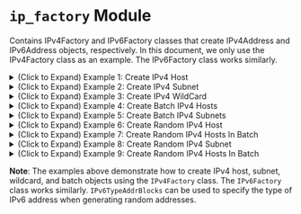 # `ip_factory` Module

Contains IPv4Factory and IPv6Factory classes that create IPv4Address and IPv6Address objects, respectively. In this document, we only use the IPv4Factory class as an example. The IPv6Factory class works similarly.


<details>
<summary>(Click to Expand) Example 1: Create IPv4 Host</summary>

```python
from ttlinks.ipservice.ip_factory import IPv4Factory
ipv4_factory = IPv4Factory()
ipv4_host = ipv4_factory.host('192.168.1.10/24')

print('Display Address Information'.center(50, '-'))
address = ipv4_host.addr  # IPv4Addr object
address_in_bytes = address.as_bytes  # ipv4 address in bytes format, big-endian
address_in_binary_string = address.binary_string  # ipv4 address in binary string format
address_in_binary_digits = address.binary_digits  # ipv4 address in binary digits format
address_in_decimal = address.decimal  # ipv4 address in decimal format
print('%-8s'%'address:', address)
print('%-8s'%'bytes:', address_in_bytes)
print('%-8s'%'binary:', address_in_binary_string)
print('%-8s'%'digits:', address_in_binary_digits)
print('%-8s'%'decimal:', address_in_decimal)

print('Display Mask Information'.center(50, '-'))
mask = ipv4_host.mask  # IPv4Netmask object
mask_in_bytes = mask.as_bytes  # mask in bytes format, big-endian
mask_in_binary_string = mask.binary_string  # mask in binary string format
mask_in_binary_digits = mask.binary_digits  # mask in binary digits format
mask_in_decimal = mask.decimal  # mask in decimal format
print('%-8s'%'mask:', mask)
print('%-8s'%'bytes:', mask_in_bytes)
print('%-8s'%'binary:', mask_in_binary_string)
print('%-8s'%'digits:', mask_in_binary_digits)
print('%-8s'%'decimal:', mask_in_decimal)

print('Display Host Information'.center(50, '-'))
ip_address = ipv4_host.addr.address  # Dot-decimal notation of IPv4Addr object
ip_mask = ipv4_host.mask.address  # Dot-decimal notation of IPv4Netmask object
ip_type = ipv4_host.ip_type  # Return IPv4AddrType object
network_id = ipv4_host.network_id  # IPv4Addr object of network ID. Use .address to get the string format
broadcast_ip = ipv4_host.broadcast_ip  # IPv4Addr object of broadcast IP. Use .address to get the string format
is_public = ipv4_host.is_public  # Return True if the IP address is public
is_private = ipv4_host.is_private  # Return True if the IP address is private
# ...more attributes and methods
print('%-10s'%'host:', ipv4_host)  # IPv4Host object. Use str() to get the string format
print('%-10s'%'address:', ip_address)
print('%-10s'%'mask:', ip_mask)
print('%-10s'%'type:', ip_type)
print('%-10s'%'NET ID:', network_id)
print('%-10s'%'broadcast:', broadcast_ip)
print('%-10s'%'public?:', is_public)
print('%-10s'%'private?:', is_private)
```
Example output:
```
-----------Display Address Information------------
address: 192.168.1.10
bytes:   b'\xc0\xa8\x01\n'
binary:  11000000101010000000000100001010
digits:  [1, 1, 0, 0, 0, 0, 0, 0, 1, 0, 1, 0, 1, 0, 0, 0, 0, 0, 0, 0, 0, 0, 0, 1, 0, 0, 0, 0, 1, 0, 1, 0]
decimal: 3232235786
-------------Display Mask Information-------------
mask:    255.255.255.0
bytes:   b'\xff\xff\xff\x00'
binary:  11111111111111111111111100000000
digits:  [1, 1, 1, 1, 1, 1, 1, 1, 1, 1, 1, 1, 1, 1, 1, 1, 1, 1, 1, 1, 1, 1, 1, 1, 0, 0, 0, 0, 0, 0, 0, 0]
decimal: 4294967040
-------------Display Host Information-------------
host:      192.168.1.0/24
address:   192.168.1.10
mask:      255.255.255.0
type:      IPv4AddrType.PRIVATE
NET ID:    192.168.1.0
broadcast: 192.168.1.255
public?:   False
private?:  True
```
</details>

<details>
<summary>(Click to Expand) Example 2: Create IPv4 Subnet</summary>

Under `.subnet` method, **TTLinks** simplifies address configuration by automatically adjusting an address to match its corresponding network ID, treating it as a subnet rather than a host. Users don’t need to manually calculate the network ID or broadcast IP when creating a subnet object. The following example illustrates how to create an IPv4 subnet object and access its properties: `192.170.50.10/14` -> `192.168.1.0/24`. It also inherits all the properties and methods from the IPv4Host class.

```python
from ttlinks.ipservice.ip_factory import IPv4Factory
ipv4_factory = IPv4Factory()
ipv4_subnet = ipv4_factory.subnet('192.170.50.10/14')

print('Display Address Information'.center(50, '-'))
address = ipv4_subnet.addr  # IPv4Addr object. TTLinks helps to adjust the address to the network ID of given value automatically because it is a subnet instead of a host.
address_in_bytes = address.as_bytes  # ipv4 address in bytes format, big-endian
address_in_binary_string = address.binary_string  # ipv4 address in binary string format
address_in_binary_digits = address.binary_digits  # ipv4 address in binary digits format
address_in_decimal = address.decimal  # ipv4 address in decimal format
print('%-8s'%'address:', address)
print('%-8s'%'bytes:', address_in_bytes)
print('%-8s'%'binary:', address_in_binary_string)
print('%-8s'%'digits:', address_in_binary_digits)
print('%-8s'%'decimal:', address_in_decimal)

print('Display Mask Information'.center(50, '-'))
mask = ipv4_subnet.mask  # IPv4Netmask object
mask_in_bytes = mask.as_bytes  # mask in bytes format, big-endian
mask_in_binary_string = mask.binary_string  # mask in binary string format
mask_in_binary_digits = mask.binary_digits  # mask in binary digits format
mask_in_decimal = mask.decimal  # mask in decimal format
print('%-8s'%'mask:', mask)
print('%-8s'%'bytes:', mask_in_bytes)
print('%-8s'%'binary:', mask_in_binary_string)
print('%-8s'%'digits:', mask_in_binary_digits)
print('%-8s'%'decimal:', mask_in_decimal)

print('Display Subnet Information'.center(50, '-'))
ip_address = ipv4_subnet.addr.address  # Dot-decimal notation of IPv4Addr object
ip_mask = ipv4_subnet.mask.address  # Dot-decimal notation of IPv4Netmask object
ip_type = ipv4_subnet.ip_type  # Return all possible IPv4AddrType objects the subnet may lie in
network_id = ipv4_subnet.network_id  # IPv4Addr object of network ID. Use .address to get the string format
broadcast_ip = ipv4_subnet.broadcast_ip  # IPv4Addr object of broadcast IP. Use .address to get the string format
subnet_range = ipv4_subnet.subnet_range  # Return the range of the subnet. Left is the network ID, right is the broadcast IP
first_host = ipv4_subnet.first_host  # IPv4Addr object of the first host IP. Use .address to get the string format
last_host = ipv4_subnet.last_host  # IPv4Addr object of the last host IP. Use .address to get the string format
hosts = ipv4_subnet.get_hosts()  # Return a generator of all host IPs in the subnet
is_within1 = ipv4_subnet.is_within('192.168.169.50')  # Check if the given IP address is within the subnet
is_within2 = ipv4_subnet.is_within('192.172.1.1')  # Check if the given IP address is within the subnet
print('%-10s'%'subnet:', ipv4_subnet)
print('%-10s'%'address:', ip_address)
print('%-10s'%'mask:', ip_mask)
print('%-10s'%'type:', ip_type)
print('%-10s'%'NET ID:', network_id)
print('%-10s'%'broadcast:', broadcast_ip)
print('%-10s'%'range:', subnet_range)
print('%-10s'%'first:', first_host)
print('%-10s'%'last:', last_host)
print('%-10s'%'hosts:', [next(hosts) for _ in range(5)])
print('%-10s'%'is within1:', is_within1)
print('%-10s'%'is within2:', is_within2)

print('Display Subnet Operation'.center(50, '-'))  # Exclusive for subnet object
new_subnet = ipv4_subnet.division(16)  # Divide the subnet into /16 subnets.
merged_subnet = ipv4_subnet.merge('192.172.0.0/14')  # Merge the subnet with another subnet.
print('%-14s'%'new subnet:', list(new_subnet))
print('%-14s'%'merged subnet:', merged_subnet)
```
Example output:
```
-----------Display Address Information------------
address: 192.168.0.0
bytes:   b'\xc0\xa8\x00\x00'
binary:  11000000101010000000000000000000
digits:  [1, 1, 0, 0, 0, 0, 0, 0, 1, 0, 1, 0, 1, 0, 0, 0, 0, 0, 0, 0, 0, 0, 0, 0, 0, 0, 0, 0, 0, 0, 0, 0]
decimal: 3232235520
-------------Display Mask Information-------------
mask:    255.252.0.0
bytes:   b'\xff\xfc\x00\x00'
binary:  11111111111111000000000000000000
digits:  [1, 1, 1, 1, 1, 1, 1, 1, 1, 1, 1, 1, 1, 1, 0, 0, 0, 0, 0, 0, 0, 0, 0, 0, 0, 0, 0, 0, 0, 0, 0, 0]
decimal: 4294705152
------------Display Subnet Information------------
subnet:    192.168.0.0/14
address:   192.168.0.0
mask:      255.252.0.0
type:      [<IPv4AddrType.PRIVATE: 4>, <IPv4AddrType.PUBLIC: 3>]
NET ID:    192.168.0.0
broadcast: 192.171.255.255
range:     [IPv4Addr('_address=192.168.0.0'), IPv4Addr('_address=192.171.255.255')]
first:     192.168.0.1
last:      192.171.255.254
hosts:     [
                IPv4Addr('_address=192.168.0.1'), 
                IPv4Addr('_address=192.168.0.2'), 
                IPv4Addr('_address=192.168.0.3'), 
                IPv4Addr('_address=192.168.0.4'), 
                IPv4Addr('_address=192.168.0.5')
            ]
is within1: True
is within2: False
-------------Display Subnet Operation-------------
new subnet:    [IPv4SubnetConfig(192.168.0.0/16), IPv4SubnetConfig(192.169.0.0/16), IPv4SubnetConfig(192.170.0.0/16), IPv4SubnetConfig(192.171.0.0/16)]
merged subnet: 192.168.0.0/13
```
</details>

<details>

<summary>(Click to Expand) Example 3: Create IPv4 WildCard</summary>

WildCard is a special type of subnet mask that is typically used in access control lists (ACLs) to define a range of IP addresses. **TTLinks** provides a way to calculate the address automatically based on the wildcard mask provided. The following example demonstrates how to create an IPv4 wildcard object and access its properties:

```python
from ttlinks.ipservice.ip_address import IPv4Addr
from ttlinks.ipservice.ip_factory import IPv4Factory

ipv4_factory = IPv4Factory()
wildcard = ipv4_factory.wildcard('10.100.65.5 0.255.1.7')

print('Display WildCard Information'.center(50, '-'))
address = wildcard.addr  # IPv4Addr object.
mask = wildcard.mask  # IPv4Wildcard object.
total_hosts = wildcard.total_hosts  # Total number of hosts covered by the wildcard mask.
hosts = [host for host in wildcard.get_hosts()]  # List of hosts covered by the wildcard mask. `.get_hosts()` returns a generator, so be careful when using it.


# WildCard address is automatically adjusted based on the wildcard mask provided. The bit in the address will be set to 0 if the corresponding bit in the wildcard mask is 1.
print('%-10s'%'wildcard:', wildcard)  
print('original:', IPv4Addr('10.100.65.5').binary_string)  # Original address in binary string format
print('%-10s'%'address:', address.binary_string)  # Adjusted address in binary string format
print('%-10s'%'mask:', mask.binary_string)  # Wildcard mask in binary string format
print('%-10s'%'total hosts:', total_hosts)  # Total number of hosts covered by the wildcard mask
print('%-10s'%'hosts:', hosts[:5], '...', hosts[-5:])  # List of hosts covered by the wildcard mask
```
Example output:
```
-----------Display WildCard Information-----------
wildcard:  10.0.64.0 0.255.1.7
original:  00001010011001000100000100000101
address:   00001010000000000100000000000000
mask:      00000000111111110000000100000111
total hosts: 4096
hosts:     [
                IPv4Addr('_address=10.0.64.0'), 
                IPv4Addr('_address=10.0.64.1'), 
                IPv4Addr('_address=10.0.64.2'), 
                IPv4Addr('_address=10.0.64.3'), 
                IPv4Addr('_address=10.0.64.4')
            ] 
            ... 
            [
                IPv4Addr('_address=10.255.65.3'), 
                IPv4Addr('_address=10.255.65.4'), 
                IPv4Addr('_address=10.255.65.5'), 
                IPv4Addr('_address=10.255.65.6'), 
                IPv4Addr('_address=10.255.65.7')
            ]
```
</details>

<details>
<summary>(Click to Expand) Example 4: Create Batch IPv4 Hosts</summary>

`batch_hosts` method creates a batch of IPv4 host objects. The following example demonstrates how to create a batch of IPv4 host objects and access their properties:

```python
from ttlinks.ipservice.ip_factory import IPv4Factory

ipv4_factory = IPv4Factory()
ipv4_hosts = ipv4_factory.batch_hosts('192.168.1.10/24', '192.168.1.20/24')
print(ipv4_hosts)  # List of IPv4HostConfig objects
``` 
Example output:
```
[IPv4HostConfig(192.168.1.10/24), IPv4HostConfig(192.168.1.20/24)]
```
</details>

<details>
<summary>(Click to Expand) Example 5: Create Batch IPv4 Subnets</summary>

`batch_subnets` method creates a batch of IPv4 subnet objects. The following example demonstrates how to create a batch of IPv4 subnet objects and access their properties:

```python
from ttlinks.ipservice.ip_factory import IPv4Factory

ipv4_factory = IPv4Factory()
ipv4_subnets = ipv4_factory.batch_subnets('192.168.1.10/24', '192.168.20.20/24')
print(ipv4_subnets)  # List of IPv4SubnetConfig objects
```
Example output:
```
[IPv4SubnetConfig(192.168.1.0/24), IPv4SubnetConfig(192.168.20.0/24)]
```
</details>

<details>
<summary>(Click to Expand) Example 6: Create Random IPv4 Host</summary>

`random_host` method creates a random IPv4 host object. `addr_type` parameter can be used to specify the type of IP address to generate. The following example demonstrates how to create a random IPv4 host object and access its properties:

```python
from ttlinks.ipservice.ip_factory import IPv4Factory
from ttlinks.ipservice.ip_utils import IPv4TypeAddrBlocks

ipv4_factory = IPv4Factory()
ipv4_host = ipv4_factory.random_host(addr_type=IPv4TypeAddrBlocks.PRIVATE)
print(ipv4_host)
```
Example output:
```
172.20.42.162/21
```
</details>

<details>
<summary>(Click to Expand) Example 7: Create Random IPv4 Hosts In Batch</summary>

`random_hosts_batch` method creates a batch of random IPv4 host objects. `addr_type` parameter can be used to specify the type of IP address to generate. The following example demonstrates how to create a batch of random IPv4 host objects and access their properties:

```python
from ttlinks.ipservice.ip_factory import IPv4Factory
from ttlinks.ipservice.ip_utils import IPv4TypeAddrBlocks

ipv4_factory = IPv4Factory()
ipv4_hosts = ipv4_factory.random_hosts_batch(IPv4TypeAddrBlocks.PUBLIC, num_ips=5)
print(ipv4_hosts)
```
Example output:
```
[
    IPv4HostConfig(215.41.10.87/19), 
    IPv4HostConfig(221.120.47.35/23), 
    IPv4HostConfig(215.104.187.253/7), 
    IPv4HostConfig(17.89.101.52/10), 
    IPv4HostConfig(130.36.1.98/2)
]
```
</details>

<details>
<summary>(Click to Expand) Example 8: Create Random IPv4 Subnet</summary>

`random_subnet` method creates a random IPv4 subnet object. `addr_type` parameter can be used to specify the type of IP address to generate. The following example demonstrates how to create a random IPv4 subnet object and access its properties:

```python
from ttlinks.ipservice.ip_factory import IPv4Factory
from ttlinks.ipservice.ip_utils import IPv4TypeAddrBlocks

ipv4_factory = IPv4Factory()
ipv4_subnet = ipv4_factory.random_subnet(IPv4TypeAddrBlocks.PRIVATE)
print(ipv4_subnet)
```
Example output:
```
192.168.49.0/24
```
</details>

<details>
<summary>(Click to Expand) Example 9: Create Random IPv4 Hosts In Batch</summary>

`random_subnets_batch` method creates a batch of random IPv4 subnet objects. `addr_type` parameter can be used to specify the type of IP address to generate. The following example demonstrates how to create a batch of random IPv4 subnet objects and access their properties:

```python
from ttlinks.ipservice.ip_factory import IPv4Factory
from ttlinks.ipservice.ip_utils import IPv4TypeAddrBlocks

ipv4_factory = IPv4Factory()
ipv4_subnets = ipv4_factory.random_subnets_batch(IPv4TypeAddrBlocks.LOOPBACK, num_ips=5)
print(ipv4_subnets)
```
Example output:
```
[
    IPv4SubnetConfig(127.246.0.0/16), 
    IPv4SubnetConfig(127.4.0.0/17), 
    IPv4SubnetConfig(127.64.0.0/14), 
    IPv4SubnetConfig(127.210.103.64/26), 
    IPv4SubnetConfig(127.162.154.168/29)
]
```
</details>

**Note**: The examples above demonstrate how to create IPv4 host, subnet, wildcard, and batch objects using the `IPv4Factory` class. The `IPv6Factory` class works similarly. `IPv6TypeAddrBlocks` can be used to specify the type of IPv6 address when generating random addresses.